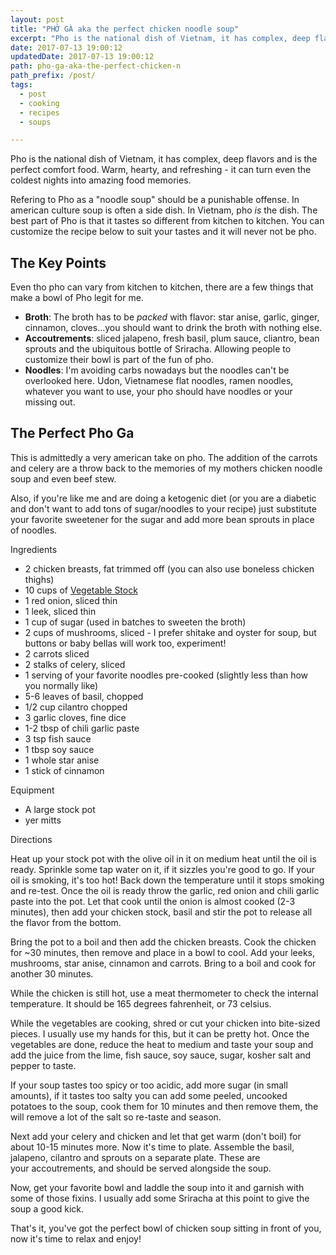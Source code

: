 ```yaml
---
layout: post
title: "PHỞ GÀ aka the perfect chicken noodle soup"
excerpt: "Pho is the national dish of Vietnam, it has complex, deep flavors and is the perfect comfort food. Warm, hearty, and refreshing - it can turn even the coldest nights into amazing food memories."
date: 2017-07-13 19:00:12
updatedDate: 2017-07-13 19:00:12
path: pho-ga-aka-the-perfect-chicken-n
path_prefix: /post/
tags:
  - post
  - cooking
  - recipes
  - soups

---
```


Pho is the national dish of Vietnam, it has complex, deep flavors and is the perfect comfort food. Warm, hearty, and refreshing - it can turn even the coldest nights into amazing food memories.

Refering to Pho as a "noodle soup" should be a punishable offense. In american culture soup is often a side dish. In Vietnam, pho *is* the dish. The best part of Pho is that it tastes so different from kitchen to kitchen. You can customize the recipe below to suit your tastes and it will never not be pho.
## The Key Points

Even tho pho can vary from kitchen to kitchen, there are a few things that make a bowl of Pho legit for me.

- **Broth**: The broth has to be *packed* with flavor: star anise, garlic, ginger, cinnamon, cloves...you should want to drink the broth with nothing else.
- **Accoutrements**: sliced jalapeno, fresh basil, plum sauce, cliantro, bean sprouts and the ubiquitous bottle of Sriracha. Allowing people to customize their bowl is part of the fun of pho.
- **Noodles**: I'm avoiding carbs nowadays but the noodles can't be overlooked here. Udon, Vietnamese flat noodles, ramen noodles, whatever you want to use, your pho should have noodles or your missing out.

## The Perfect Pho Ga

This is admittedly a very american take on pho. The addition of the carrots and celery are a throw back to the memories of my mothers chicken noodle soup and even beef stew.

Also, if you're like me and are doing a ketogenic diet (or you are a diabetic and don't want to add tons of sugar/noodles to your recipe) just substitute your favorite sweetener for the sugar and add more bean sprouts in place of noodles.

Ingredients

- 2 chicken breasts, fat trimmed off (you can also use boneless chicken thighs)
- 10 cups of <a href="http://jaredbarboza.me/2017/06/16/stock-making/" target="_blank" rel="noopener">Vegetable Stock</a>
- 1 red onion, sliced thin
- 1 leek, sliced thin
- 1 cup of sugar (used in batches to sweeten the broth)
- 2 cups of mushrooms, sliced - I prefer shitake and oyster for soup, but buttons or baby bellas will work too, experiment!
- 2 carrots sliced
- 2 stalks of celery, sliced
- 1 serving of your favorite noodles pre-cooked (slightly less than how you normally like)
- 5-6 leaves of basil, chopped
- 1/2 cup cilantro chopped
- 3 garlic cloves, fine dice
- 1-2 tbsp of chili garlic paste
- 3 tsp fish sauce
- 1 tbsp soy sauce
- 1 whole star anise
- 1 stick of cinnamon

Equipment

- A large stock pot
- yer mitts

Directions

Heat up your stock pot with the olive oil in it on medium heat until the oil is ready. Sprinkle some tap water on it, if it sizzles you're good to go. If your oil is smoking, it's too hot! Back down the temperature until it stops smoking and re-test.
Once the oil is ready throw the garlic, red onion and chili garlic paste into the pot. Let that cook until the onion is almost cooked (2-3 minutes), then add your chicken stock, basil and stir the pot to release all the flavor from the bottom.

Bring the pot to a boil and then add the chicken breasts. Cook the chicken for ~30 minutes, then remove and place in a bowl to cool. Add your leeks, mushrooms, star anise, cinnamon and carrots. Bring to a boil and cook for another 30 minutes.

While the chicken is still hot, use a meat thermometer to check the internal temperature. It should be 165 degrees fahrenheit, or 73 celsius.

While the vegetables are cooking, shred or cut your chicken into bite-sized pieces. I usually use my hands for this, but it can be pretty hot. Once the vegetables are done, reduce the heat to medium and taste your soup and add the juice from the lime, fish sauce, soy sauce, sugar, kosher salt and pepper to taste.

If your soup tastes too spicy or too acidic, add more sugar (in small amounts), if it tastes too salty you can add some peeled, uncooked potatoes to the soup, cook them for 10 minutes and then remove them, the will remove a lot of the salt so re-taste and season.

Next add your celery and chicken and let that get warm (don't boil) for about 10-15 minutes more. Now it's time to plate. Assemble the basil, jalapeno, cilantro and sprouts on a separate plate. These are your accoutrements, and should be served alongside the soup.

Now, get your favorite bowl and laddle the soup into it and garnish with some of those fixins. I usually add some Sriracha at this point to give the soup a good kick.

That's it, you've got the perfect bowl of chicken soup sitting in front of you, now it's time to relax and enjoy!